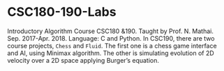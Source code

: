 # CSC180-190-Labs
Introductory Algorithm Course CSC180 &190. Taught by Prof. N. Mathai. Sep. 2017-Apr. 2018. Language: C and Python. 
In CSC190, there are two course projects, `Chess` and `Fluid`. The first one is a chess game interface and AI, using Minimax algorithm. The other is simulating evolution	of 2D velocity over a 2D space applying Burger’s equation. 
